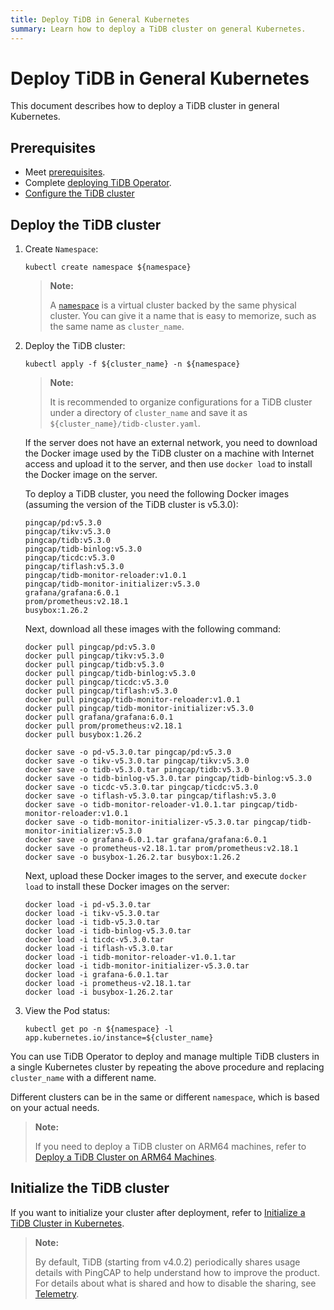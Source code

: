 ```yaml
---
title: Deploy TiDB in General Kubernetes
summary: Learn how to deploy a TiDB cluster on general Kubernetes.
---
```


# Deploy TiDB in General Kubernetes

This document describes how to deploy a TiDB cluster in general Kubernetes.

## Prerequisites

- Meet [prerequisites](prerequisites.md).
- Complete [deploying TiDB Operator](deploy-tidb-operator.md).
- [Configure the TiDB cluster](configure-a-tidb-cluster.md)

## Deploy the TiDB cluster

1. Create `Namespace`:

    ``` shell
    kubectl create namespace ${namespace}
    ```

    > **Note:**
    >
    > A [`namespace`](https://kubernetes.io/docs/concepts/overview/working-with-objects/namespaces/) is a virtual cluster backed by the same physical cluster. You can give it a name that is easy to memorize, such as the same name as `cluster_name`.

2. Deploy the TiDB cluster:

    ``` shell
    kubectl apply -f ${cluster_name} -n ${namespace}
    ```

    > **Note:**
    >
    > It is recommended to organize configurations for a TiDB cluster under a directory of `cluster_name` and save it as `${cluster_name}/tidb-cluster.yaml`.

    If the server does not have an external network, you need to download the Docker image used by the TiDB cluster on a machine with Internet access and upload it to the server, and then use `docker load` to install the Docker image on the server.

    To deploy a TiDB cluster, you need the following Docker images (assuming the version of the TiDB cluster is v5.3.0):

    ```shell
    pingcap/pd:v5.3.0
    pingcap/tikv:v5.3.0
    pingcap/tidb:v5.3.0
    pingcap/tidb-binlog:v5.3.0
    pingcap/ticdc:v5.3.0
    pingcap/tiflash:v5.3.0
    pingcap/tidb-monitor-reloader:v1.0.1
    pingcap/tidb-monitor-initializer:v5.3.0
    grafana/grafana:6.0.1
    prom/prometheus:v2.18.1
    busybox:1.26.2
    ```

    Next, download all these images with the following command:

    ```shell
    docker pull pingcap/pd:v5.3.0
    docker pull pingcap/tikv:v5.3.0
    docker pull pingcap/tidb:v5.3.0
    docker pull pingcap/tidb-binlog:v5.3.0
    docker pull pingcap/ticdc:v5.3.0
    docker pull pingcap/tiflash:v5.3.0
    docker pull pingcap/tidb-monitor-reloader:v1.0.1
    docker pull pingcap/tidb-monitor-initializer:v5.3.0
    docker pull grafana/grafana:6.0.1
    docker pull prom/prometheus:v2.18.1
    docker pull busybox:1.26.2

    docker save -o pd-v5.3.0.tar pingcap/pd:v5.3.0
    docker save -o tikv-v5.3.0.tar pingcap/tikv:v5.3.0
    docker save -o tidb-v5.3.0.tar pingcap/tidb:v5.3.0
    docker save -o tidb-binlog-v5.3.0.tar pingcap/tidb-binlog:v5.3.0
    docker save -o ticdc-v5.3.0.tar pingcap/ticdc:v5.3.0
    docker save -o tiflash-v5.3.0.tar pingcap/tiflash:v5.3.0
    docker save -o tidb-monitor-reloader-v1.0.1.tar pingcap/tidb-monitor-reloader:v1.0.1
    docker save -o tidb-monitor-initializer-v5.3.0.tar pingcap/tidb-monitor-initializer:v5.3.0
    docker save -o grafana-6.0.1.tar grafana/grafana:6.0.1
    docker save -o prometheus-v2.18.1.tar prom/prometheus:v2.18.1
    docker save -o busybox-1.26.2.tar busybox:1.26.2
    ```

    Next, upload these Docker images to the server, and execute `docker load` to install these Docker images on the server:

    ```shell
    docker load -i pd-v5.3.0.tar
    docker load -i tikv-v5.3.0.tar
    docker load -i tidb-v5.3.0.tar
    docker load -i tidb-binlog-v5.3.0.tar
    docker load -i ticdc-v5.3.0.tar
    docker load -i tiflash-v5.3.0.tar
    docker load -i tidb-monitor-reloader-v1.0.1.tar
    docker load -i tidb-monitor-initializer-v5.3.0.tar
    docker load -i grafana-6.0.1.tar
    docker load -i prometheus-v2.18.1.tar
    docker load -i busybox-1.26.2.tar
    ```

3. View the Pod status:

    ``` shell
    kubectl get po -n ${namespace} -l app.kubernetes.io/instance=${cluster_name}
    ```

You can use TiDB Operator to deploy and manage multiple TiDB clusters in a single Kubernetes cluster by repeating the above procedure and replacing `cluster_name` with a different name.

Different clusters can be in the same or different `namespace`, which is based on your actual needs.

> **Note:**
>
> If you need to deploy a TiDB cluster on ARM64 machines, refer to [Deploy a TiDB Cluster on ARM64 Machines](deploy-cluster-on-arm64.md).

## Initialize the TiDB cluster

If you want to initialize your cluster after deployment, refer to [Initialize a TiDB Cluster in Kubernetes](initialize-a-cluster.md).

> **Note:**
>
> By default, TiDB (starting from v4.0.2) periodically shares usage details with PingCAP to help understand how to improve the product. For details about what is shared and how to disable the sharing, see [Telemetry](https://docs.pingcap.com/tidb/stable/telemetry).
